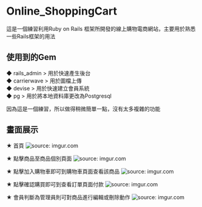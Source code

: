 # Online_ShoppingCart

這是一個練習利用Ruby on Rails 框架所開發的線上購物電商網站，主要用於熟悉一些Rails框架的用法

## 使用到的Gem

◆ rails_admin   > 用於快速產生後台 <br/>
◆ carrierwave   > 用於圖檔上傳     <br/>
◆ devise        > 用於快速建立會員系統   <br/>
◆ pg            > 用於將本地資料庫更改為Postgresql


因為這是一個練習，所以做得稍微簡單一點，沒有太多複雜的功能

## 畫面展示

★ 首頁
<img src="https://i.imgur.com/9W3curp.png" title="source: imgur.com" />



★ 點擊商品至商品個別頁面
<img src="https://imgur.com/a/UoZA27x" title="source: imgur.com" />


★ 點擊加入購物車即可到購物車頁面查看該商品
<img src="https://imgur.com/a/AutP8f9" title="source: imgur.com" />


★ 點擊確認購買即可到查看訂單頁面付款
<img src="https://imgur.com/a/7EDEHdV" title="source: imgur.com" />


★ 會員判斷為管理員則可對商品進行編輯或刪除動作
<img src="https://imgur.com/a/icwUi9c" title="source: imgur.com" />
